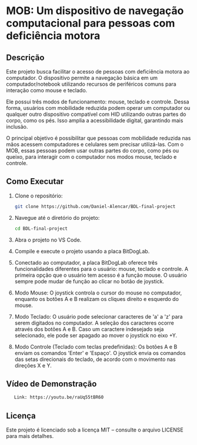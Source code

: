 # MOB: Um dispositivo de navegação computacional para pessoas com deficiência motora

## Descrição
Este projeto busca facilitar o acesso de pessoas com deficiência motora ao computador. O dispositivo permite a navegação básica em um computador/notebook utilizando recursos de periféricos comuns para interação como mouse e teclado.

Ele possui três modos de funcionamento: mouse, teclado e controle. Dessa forma, usuários com mobilidade reduzida podem operar um computador ou qualquer outro dispositivo compatível com HID utilizando outras partes do corpo, como os pés. Isso amplia a acessibilidade digital, garantindo mais inclusão.

O principal objetivo é possibilitar que pessoas com mobilidade reduzida nas mãos acessem computadores e celulares sem precisar utilizá-las. Com o MOB, essas pessoas podem usar outras partes do corpo, como pés ou queixo, para interagir com o computador nos modos mouse, teclado e controle.

## Como Executar
1. Clone o repositório:
   ```bash
   git clone https://github.com/Daniel-Alencar/BDL-final-project
   ```
2. Navegue até o diretório do projeto:
   ```bash
   cd BDL-final-project
   ```
3. Abra o projeto no VS Code.
  
4. Compile e execute o projeto usando a placa BitDogLab.

5. Conectado ao computador, a placa BitDogLab oferece três funcionalidades diferentes para o usuário: mouse, teclado e controle. A primeira opção que o usuário tem acesso é a função mouse. O usuário sempre pode mudar de função ao clicar no botão de joystick.

6. Modo Mouse: O joystick controla o cursor do mouse no computador, enquanto os botões A e B realizam os cliques direito e esquerdo do mouse.

7. Modo Teclado: O usuário pode selecionar caracteres de 'a' a 'z' para serem digitados no computador. A seleção dos caracteres ocorre através dos botões A e B. Caso um caractere indesejado seja selecionado, ele pode ser apagado ao mover o joystick no eixo +Y.

8. Modo Controle (Teclado com teclas predefinidas):
Os botões A e B enviam os comandos 'Enter' e 'Espaço'.
O joystick envia os comandos das setas direcionais do teclado, de acordo com o movimento nas direções X e Y.


## Vídeo de Demonstração
```bash
   Link: https://youtu.be/raUq55tBR60
```

## Licença
Este projeto é licenciado sob a licença MIT – consulte o arquivo LICENSE para mais detalhes.

